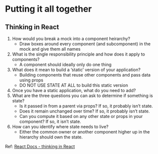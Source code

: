 # Putting it all together

## Thinking in React  

1. How would you break a mock into a component heirarchy?
   - Draw boxes around every component (and subcomponent) in the mock and give them all names  
2. What is the single responsibility principle and how does it apply to components?
   - A component should ideally only do one thing   
3. What does it mean to build a ‘static’ version of your application? 
   -  Building components that reuse other components and pass data using props 
   - DO NOT USE STATE AT ALL to build this static version
4. Once you have a static application, what do you need to add?  
5. What are the three questions you can ask to determine if something is state?
   -  Is it passed in from a parent via props? If so, it probably isn’t state.
   - Does it remain unchanged over time? If so, it probably isn’t state.
   - Can you compute it based on any other state or props in your component? If so, it isn’t state.
6. How can you identify where state needs to live?  
   - Either the common owner or another component higher up in the hierarchy should own the state.  

Ref: [React Docs - thinking in React](https://reactjs.org/docs/thinking-in-react.html)